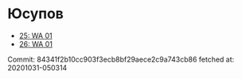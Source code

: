# Юсупов
- [25: WA 01](25.md)
- [26: WA 01](26.md)

Commit: 84341f2b10cc903f3ecb8bf29aece2c9a743cb86
 fetched at: 20201031-050314
